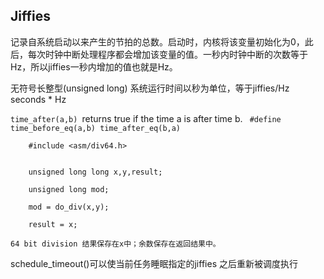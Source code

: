 ## Jiffies

  记录自系统启动以来产生的节拍的总数。启动时，内核将该变量初始化为0，此后，每次时钟中断处理程序都会增加该变量的值。一秒内时钟中断的次数等于Hz，所以jiffies一秒内增加的值也就是Hz。
  
  无符号长整型(unsigned long)
  系统运行时间以秒为单位，等于jiffies/Hz   seconds * Hz


  `time_after(a,b) `returns true if the time a is after time b.
 ` #define time_before_eq(a,b) time_after_eq(b,a)`
                
                

        #include <asm/div64.h>


        unsigned long long x,y,result;

        unsigned long mod;

        mod = do_div(x,y);

        result = x; 

    64 bit division 结果保存在x中；余数保存在返回结果中。
    
 schedule_timeout()可以使当前任务睡眠指定的jiffies 之后重新被调度执行
